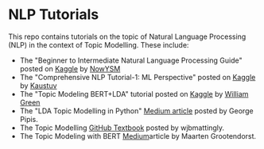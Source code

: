 # NLP Tutorials
This repo contains tutorials on the topic of Natural Language Processing (NLP) in the context of Topic Modelling. These include:

- The "Beginner to Intermediate Natural Language Processing Guide" posted on [Kaggle](https://www.kaggle.com/code/ashishpatel26/beginner-to-intermediate-nlp-tutorial/notebook) by [NowYSM](https://www.kaggle.com/ashishpatel26)
- The "Comprehensive NLP Tutorial-1: ML Perspective" posted on [Kaggle](https://www.kaggle.com/code/kksienc/comprehensive-nlp-tutorial-1-ml-perspective) by [Kaustuv](https://www.kaggle.com/kksienc)
- The "Topic Modeling BERT+LDA" tutorial posted on [Kaggle](https://www.kaggle.com/code/dskswu/topic-modeling-bert-lda) by [William Green](https://www.kaggle.com/dskswu)
- The "LDA Topic Modelling in Python" [Medium article](https://medium.com/swlh/lda-topic-modelling-in-python-7e9d08a64f33) posted by George Pipis.
- The Topic Modelling [GitHub Textbook](https://github.com/wjbmattingly/topic_modeling_textbook/blob/main/02_03_setting_up_tf_idf.ipynb) posted by wjbmattingly.
- The Topic Modeling with BERT [Medium](https://towardsdatascience.com/topic-modeling-with-bert-779f7db187e6)article by Maarten Grootendorst.